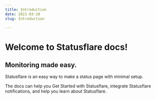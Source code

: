 ```yaml
---
title: Introduction
date: 2021-03-20
slug: Introduction

---
```

# Welcome to Statusflare docs!

## ​Monitoring made easy.

Statusflare is an easy way to make a status page with minimal setup.

The docs can help you Get Started with Statusflare, integrate Statusflare notifications, and help you learn about Statusflare.